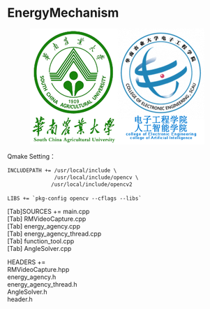# EnergyMechanism

<div align=center><img src="https://github.com/LinkLiar/ImageStorage/blob/master/SchoolBadge.png" width="200" height="265"/><img src="https://github.com/LinkLiar/ImageStorage/blob/master/CollegeBadge.png" width="200" height="265"/></div>

Qmake Setting：

    INCLUDEPATH += /usr/local/include \
                   /usr/local/include/opencv \
                  /usr/local/include/opencv2
                 
    LIBS += `pkg-config opencv --cflags --libs`

[Tab]SOURCES += main.cpp \
[Tab]   RMVideoCapture.cpp \
[Tab]   energy_agency.cpp \
[Tab]   energy_agency_thread.cpp \
[Tab]   function_tool.cpp \
[Tab]   AngleSolver.cpp

HEADERS += \
    RMVideoCapture.hpp \
    energy_agency.h \
    energy_agency_thread.h \
    AngleSolver.h \
    header.h


